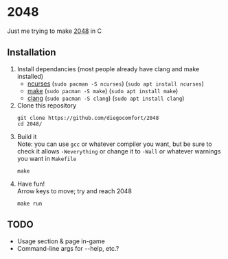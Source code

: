 # 2048
Just me trying to make [2048](https://play2048.co/) in C

## Installation
1. Install dependancies (most people already have clang and make installed)
    - [ncurses](https://invisible-island.net/ncurses/) (`sudo pacman -S ncurses`) (`sudo apt install ncurses`)
    - [make](https://www.gnu.org/software/make/) (`sudo pacman -S make`) (`sudo apt install make`)
    - [clang](https://clang.llvm.org/) (`sudo pacman -S clang`) (`sudo apt install clang`)
2. Clone this repository
    ```
    git clone https://github.com/diegocomfort/2048
    cd 2048/
    ```
3. Build it\
    Note: you can use `gcc` or whatever compiler you want, but be sure to check it allows `-Weverything` or change it to `-Wall` or whatever warnings you want in `Makefile`
    ```
    make
    ```
4. Have fun!\
    Arrow keys to move; try and reach 2048
    ```
    make run
    ```

## TODO
- Usage section & page in-game
- Command-line args for --help, etc.?